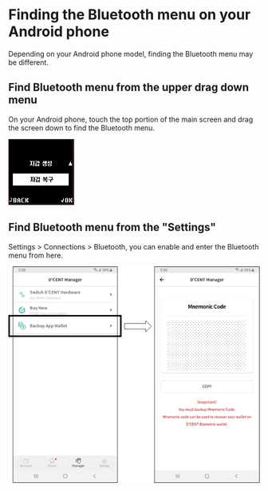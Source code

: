 # Finding the Bluetooth menu on your Android phone

Depending on your Android phone model, finding the Bluetooth menu may be different.

## Find Bluetooth menu from the upper drag down menu

On your Android phone, touch the top portion of the main screen and drag the screen down to find the Bluetooth menu.

![](../../.gitbook/assets/image%20%28169%29.png)

## Find Bluetooth menu from the "Settings"

Settings &gt; Connections &gt; Bluetooth, you can enable and enter the Bluetooth menu from here.

![](../../.gitbook/assets/image%20%28131%29.png)

